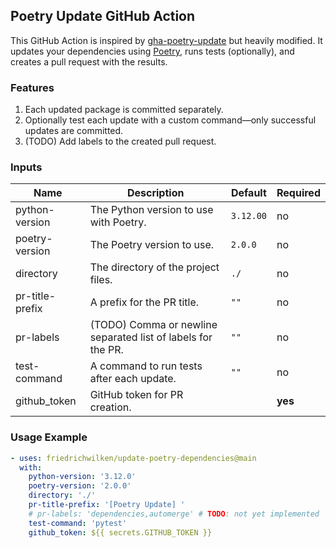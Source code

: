 ## Poetry Update GitHub Action

This GitHub Action is inspired by [gha-poetry-update](https://github.com/fuzzylabs/gha-poetry-update) but heavily modified. It updates your dependencies using [Poetry](https://python-poetry.org/), runs tests (optionally), and creates a pull request with the results.

### Features

1. Each updated package is committed separately.
2. Optionally test each update with a custom command—only successful updates are committed.
3. (TODO) Add labels to the created pull request.

### Inputs

| Name              | Description                                                        | Default     | Required   |
|-------------------|--------------------------------------------------------------------|-------------|------------|
| python-version    | The Python version to use with Poetry.                             | `3.12.00`   | no         |
| poetry-version    | The Poetry version to use.                                         | `2.0.0`     | no         |
| directory         | The directory of the project files.                                | `./`        | no         |
| pr-title-prefix   | A prefix for the PR title.                                         | `""`        | no         |
| pr-labels         | (TODO) Comma or newline separated list of labels for the PR.       | `""`        | no         |
| test-command      | A command to run tests after each update.                          | `""`        | no         |
| github_token      | GitHub token for PR creation.                                      |             | **yes**    |

### Usage Example

```yaml
- uses: friedrichwilken/update-poetry-dependencies@main
  with:
    python-version: '3.12.0'
    poetry-version: '2.0.0'
    directory: './'
    pr-title-prefix: '[Poetry Update] '
    # pr-labels: 'dependencies,automerge' # TODO: not yet implemented
    test-command: 'pytest'
    github_token: ${{ secrets.GITHUB_TOKEN }}
